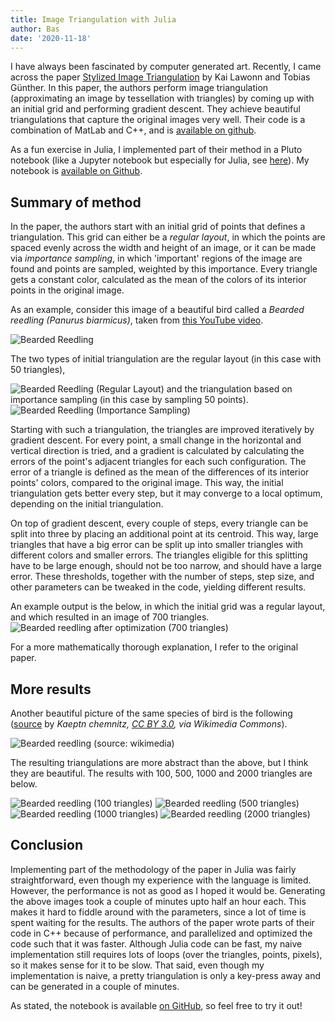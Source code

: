 ```yaml
---
title: Image Triangulation with Julia
author: Bas
date: '2020-11-18'
---
```


I have always been fascinated by computer generated art. Recently, I came across the paper [Stylized Image Triangulation](https://cgl.ethz.ch/Downloads/Publications/Papers/2018/Law18a/Law18a.pdf) by Kai Lawonn and Tobias Günther. In this paper, the authors perform image triangulation (approximating an image by tessellation with triangles) by coming up with an initial grid and performing gradient descent. They achieve beautiful triangulations that capture the original images very well. Their code is a combination of MatLab and C++, and is [available on github](https://github.com/tobguent/image-triangulation).
  
As a fun exercise in Julia, I implemented part of their method in a Pluto notebook (like a Jupyter notebook but especially for Julia, see [here](https://github.com/fonsp/Pluto.jl)). My notebook is [available on Github](https://github.com/basjacobs93/image_triangulation).  

## Summary of method
In the paper, the authors start with an initial grid of points that defines a triangulation. This grid can either be a _regular layout_, in which the points are spaced evenly across the width and height of an image, or it can be made via _importance sampling_, in which 'important' regions of the image are found and points are sampled, weighted by this importance. Every triangle gets a constant color, calculated as the mean of the colors of its interior points in the original image.

As an example, consider this image of a beautiful bird called a _Bearded reedling (Panurus biarmicus)_, taken from [this YouTube video](https://www.youtube.com/watch?v=i8YPjJSuse0).

![Bearded Reedling](/post/2020-11-18-image-triangulation-with-julia/baardman_2.png)

The two types of initial triangulation are the regular layout (in this case with 50 triangles),

![Bearded Reedling (Regular Layout)](/post/2020-11-18-image-triangulation-with-julia/baardman_2_regular_layout.png)
and the triangulation based on importance sampling (in this case by sampling 50 points).
![Bearded Reedling (Importance Sampling)](/post/2020-11-18-image-triangulation-with-julia/baardman_2_importance_sampling.png)

Starting with such a triangulation, the triangles are improved iteratively by gradient descent. For every point, a small change in the horizontal and vertical direction is tried, and a gradient is calculated by calculating the errors of the point's adjacent triangles for each such configuration. The error of a triangle is defined as the mean of the differences of its interior points' colors, compared to the original image. This way, the initial triangulation gets better every step, but it may converge to a local optimum, depending on the initial triangulation.  

On top of gradient descent, every couple of steps, every triangle can be split into three by placing an additional point at its centroid. This way, large triangles that have a big error can be split up into smaller triangles with different colors and smaller errors. The triangles eligible for this splitting have to be large enough, should not be too narrow, and should have a large error. These thresholds, together with the number of steps, step size, and other parameters can be tweaked in the code, yielding different results.  

An example output is the below, in which the initial grid was a regular layout, and which resulted in an image of 700 triangles.
![Bearded reedling after optimization (700 triangles)](/post/2020-11-18-image-triangulation-with-julia/baardman_2_700.png)

For a more mathematically thorough explanation, I refer to the original paper.  


## More results

Another beautiful picture of the same species of bird is the following ([source](https://commons.wikimedia.org/wiki/File:Bartmeise(Cropped)_by_Wolfram_Riech.jpg) by _Kaeptn chemnitz, [CC BY 3.0](https://creativecommons.org/licenses/by/3.0), via Wikimedia Commons_).

![Bearded reedling (source: wikimedia)](/post/2020-11-18-image-triangulation-with-julia/baardman.png)

The resulting triangulations are more abstract than the above, but I think they are beautiful. The results with 100, 500, 1000 and 2000 triangles are below.

![Bearded reedling (100 triangles)](/post/2020-11-18-image-triangulation-with-julia/baardman_100.png)
![Bearded reedling (500 triangles)](/post/2020-11-18-image-triangulation-with-julia/baardman_500.png)
![Bearded reedling (1000 triangles)](/post/2020-11-18-image-triangulation-with-julia/baardman_imp_1000.png)
![Bearded reedling (2000 triangles)](/post/2020-11-18-image-triangulation-with-julia/baardman_2000.png)

## Conclusion

Implementing part of the methodology of the paper in Julia was fairly straightforward, even though my experience with the language is limited. However, the performance is not as good as I hoped it would be. Generating the above images took a couple of minutes upto half an hour each. This makes it hard to fiddle around with the parameters, since a lot of time is spent waiting for the results. The authors of the paper wrote parts of their code in C++ because of performance, and parallelized and optimized the code such that it was faster. Although Julia code can be fast, my naive implementation still requires lots of loops (over the triangles, points, pixels), so it makes sense for it to be slow. That said, even though my implementation is naive, a pretty triangulation is only a key-press away and can be generated in a couple of minutes.  

As stated, the notebook is available [on GitHub](https://github.com/tobguent/image-triangulation), so feel free to try it out!
